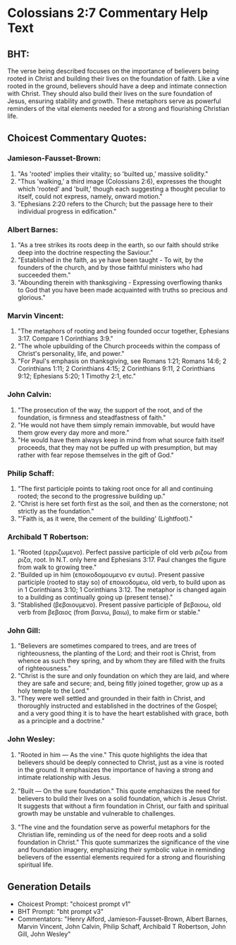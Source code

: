 # Colossians 2:7 Commentary Help Text

## BHT:
The verse being described focuses on the importance of believers being rooted in Christ and building their lives on the foundation of faith. Like a vine rooted in the ground, believers should have a deep and intimate connection with Christ. They should also build their lives on the sure foundation of Jesus, ensuring stability and growth. These metaphors serve as powerful reminders of the vital elements needed for a strong and flourishing Christian life.

## Choicest Commentary Quotes:
### Jamieson-Fausset-Brown:
1. "As 'rooted' implies their vitality; so 'builted up,' massive solidity."
2. "Thus 'walking,' a third image (Colossians 2:6), expresses the thought which 'rooted' and 'built,' though each suggesting a thought peculiar to itself, could not express, namely, onward motion."
3. "Ephesians 2:20 refers to the Church; but the passage here to their individual progress in edification."

### Albert Barnes:
1. "As a tree strikes its roots deep in the earth, so our faith should strike deep into the doctrine respecting the Saviour."
2. "Established in the faith, as ye have been taught - To wit, by the founders of the church, and by those faithful ministers who had succeeded them."
3. "Abounding therein with thanksgiving - Expressing overflowing thanks to God that you have been made acquainted with truths so precious and glorious."

### Marvin Vincent:
1. "The metaphors of rooting and being founded occur together, Ephesians 3:17. Compare 1 Corinthians 3:9."
2. "The whole upbuilding of the Church proceeds within the compass of Christ's personality, life, and power."
3. "For Paul's emphasis on thanksgiving, see Romans 1:21; Romans 14:6; 2 Corinthians 1:11; 2 Corinthians 4:15; 2 Corinthians 9:11, 2 Corinthians 9:12; Ephesians 5:20; 1 Timothy 2:1, etc."

### John Calvin:
1. "The prosecution of the way, the support of the root, and of the foundation, is firmness and steadfastness of faith."
2. "He would not have them simply remain immovable, but would have them grow every day more and more."
3. "He would have them always keep in mind from what source faith itself proceeds, that they may not be puffed up with presumption, but may rather with fear repose themselves in the gift of God."

### Philip Schaff:
1. "The first participle points to taking root once for all and continuing rooted; the second to the progressive building up."
2. "Christ is here set forth first as the soil, and then as the cornerstone; not strictly as the foundation."
3. "'Faith is, as it were, the cement of the building' (Lightfoot)."

### Archibald T Robertson:
1. "Rooted (ερριζωμενο). Perfect passive participle of old verb ριζοω from ριζα, root. In N.T. only here and Ephesians 3:17. Paul changes the figure from walk to growing tree."
2. "Builded up in him (εποικοδομουμενο εν αυτω). Present passive participle (rooted to stay so) of εποικοδομεω, old verb, to build upon as in 1 Corinthians 3:10; 1 Corinthians 3:12. The metaphor is changed again to a building as continually going up (present tense)."
3. "Stablished (βεβαιουμενο). Present passive participle of βεβαιοω, old verb from βεβαιος (from βαινω, βαιω), to make firm or stable."

### John Gill:
1. "Believers are sometimes compared to trees, and are trees of righteousness, the planting of the Lord; and their root is Christ, from whence as such they spring, and by whom they are filled with the fruits of righteousness."
2. "Christ is the sure and only foundation on which they are laid, and where they are safe and secure; and, being fitly joined together, grow up as a holy temple to the Lord."
3. "They were well settled and grounded in their faith in Christ, and thoroughly instructed and established in the doctrines of the Gospel; and a very good thing it is to have the heart established with grace, both as a principle and a doctrine."

### John Wesley:
1. "Rooted in him — As the vine." This quote highlights the idea that believers should be deeply connected to Christ, just as a vine is rooted in the ground. It emphasizes the importance of having a strong and intimate relationship with Jesus.

2. "Built — On the sure foundation." This quote emphasizes the need for believers to build their lives on a solid foundation, which is Jesus Christ. It suggests that without a firm foundation in Christ, our faith and spiritual growth may be unstable and vulnerable to challenges.

3. "The vine and the foundation serve as powerful metaphors for the Christian life, reminding us of the need for deep roots and a solid foundation in Christ." This quote summarizes the significance of the vine and foundation imagery, emphasizing their symbolic value in reminding believers of the essential elements required for a strong and flourishing spiritual life.


## Generation Details
- Choicest Prompt: "choicest prompt v1"
- BHT Prompt: "bht prompt v3"
- Commentators: "Henry Alford, Jamieson-Fausset-Brown, Albert Barnes, Marvin Vincent, John Calvin, Philip Schaff, Archibald T Robertson, John Gill, John Wesley"
